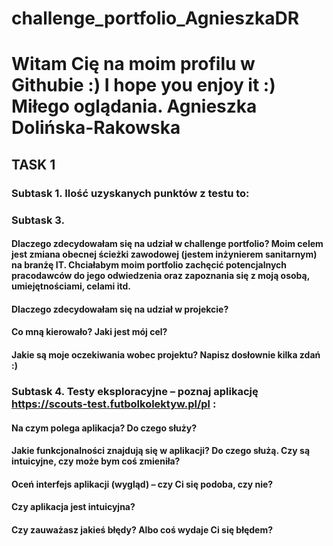 # challenge_portfolio_AgnieszkaDR
# Witam Cię na moim profilu w Githubie :) I hope you enjoy it :) Miłego oglądania. Agnieszka Dolińska-Rakowska
## TASK 1
### Subtask 1.    Ilość uzyskanych punktów z testu to:
### Subtask 3. 
#### Dlaczego zdecydowałam się na udział w challenge portfolio? Moim celem jest zmiana obecnej ścieżki zawodowej (jestem inżynierem sanitarnym) na branżę IT. Chciałabym moim portfolio zachęcić potencjalnych pracodawców do jego odwiedzenia oraz zapoznania się z moją osobą, umiejętnościami, celami itd. 
#### Dlaczego zdecydowałam się na udział w projekcie? 
#### Co mną kierowało? Jaki jest mój cel? 
#### Jakie są moje oczekiwania wobec projektu? Napisz dosłownie kilka zdań :)
### Subtask 4. Testy eksploracyjne – poznaj aplikację https://scouts-test.futbolkolektyw.pl/pl :
#### Na czym polega aplikacja? Do czego służy?
#### Jakie funkcjonalności znajdują się w aplikacji? Do czego służą. Czy są intuicyjne, czy może bym coś zmieniła? 
#### Oceń interfejs aplikacji (wygląd) – czy Ci się podoba, czy nie?
#### Czy aplikacja jest intuicyjna? 
#### Czy zauważasz jakieś błędy? Albo coś wydaje Ci się błędem? 
